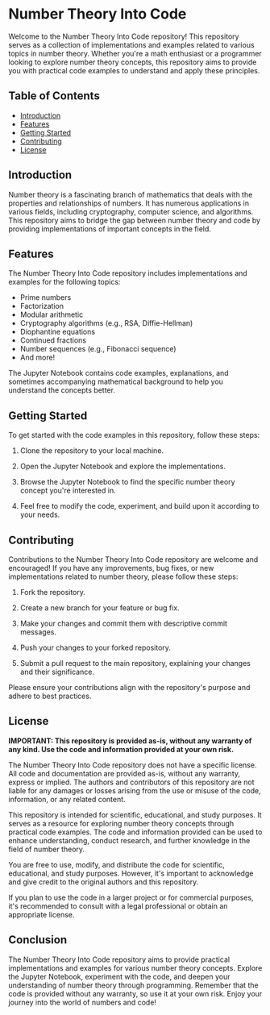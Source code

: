 # Number Theory Into Code

Welcome to the Number Theory Into Code repository! This repository serves as a collection of implementations and examples related to various topics in number theory. Whether you're a math enthusiast or a programmer looking to explore number theory concepts, this repository aims to provide you with practical code examples to understand and apply these principles.

## Table of Contents

- [Introduction](#introduction)
- [Features](#features)
- [Getting Started](#getting-started)
- [Contributing](#contributing)
- [License](#license)

## Introduction

Number theory is a fascinating branch of mathematics that deals with the properties and relationships of numbers. It has numerous applications in various fields, including cryptography, computer science, and algorithms. This repository aims to bridge the gap between number theory and code by providing implementations of important concepts in the field.

## Features

The Number Theory Into Code repository includes implementations and examples for the following topics:

- Prime numbers
- Factorization
- Modular arithmetic
- Cryptography algorithms (e.g., RSA, Diffie-Hellman)
- Diophantine equations
- Continued fractions
- Number sequences (e.g., Fibonacci sequence)
- And more!

The Jupyter Notebook contains code examples, explanations, and sometimes accompanying mathematical background to help you understand the concepts better.

## Getting Started

To get started with the code examples in this repository, follow these steps:

1. Clone the repository to your local machine.

2. Open the Jupyter Notebook and explore the implementations.

3. Browse the Jupyter Notebook to find the specific number theory concept you're interested in.

4. Feel free to modify the code, experiment, and build upon it according to your needs.

## Contributing

Contributions to the Number Theory Into Code repository are welcome and encouraged! If you have any improvements, bug fixes, or new implementations related to number theory, please follow these steps:

1. Fork the repository.

2. Create a new branch for your feature or bug fix.

3. Make your changes and commit them with descriptive commit messages.

4. Push your changes to your forked repository.

5. Submit a pull request to the main repository, explaining your changes and their significance.

Please ensure your contributions align with the repository's purpose and adhere to best practices.

## License

**IMPORTANT: This repository is provided as-is, without any warranty of any kind. Use the code and information provided at your own risk.**

The Number Theory Into Code repository does not have a specific license. All code and documentation are provided as-is, without any warranty, express or implied. The authors and contributors of this repository are not liable for any damages or losses arising from the use or misuse of the code, information, or any related content.

This repository is intended for scientific, educational, and study purposes. It serves as a resource for exploring number theory concepts through practical code examples. The code and information provided can be used to enhance understanding, conduct research, and further knowledge in the field of number theory.

You are free to use, modify, and distribute the code for scientific, educational, and study purposes. However, it's important to acknowledge and give credit to the original authors and this repository.

If you plan to use the code in a larger project or for commercial purposes, it's recommended to consult with a legal professional or obtain an appropriate license.

## Conclusion

The Number Theory Into Code repository aims to provide practical implementations and examples for various number theory concepts. Explore the Jupyter Notebook, experiment with the code, and deepen your understanding of number theory through programming. Remember that the code is provided without any warranty, so use it at your own risk. Enjoy your journey into the world of numbers and code!
